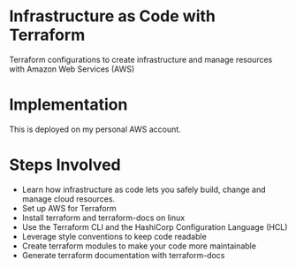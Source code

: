 # Infrastructure as Code with Terraform

Terraform configurations to create infrastructure and manage resources with Amazon Web Services (AWS)

# Implementation

This is deployed on my personal AWS account.

# Steps Involved
- Learn how infrastructure as code lets you safely build, change and manage cloud resources.
- Set up AWS for Terraform
- Install terraform and terraform-docs on linux
- Use the Terraform CLI and the HashiCorp Configuration Language (HCL)  
- Leverage style conventions to keep code readable
- Create terraform modules to make your code more maintainable
- Generate terraform documentation with terraform-docs

